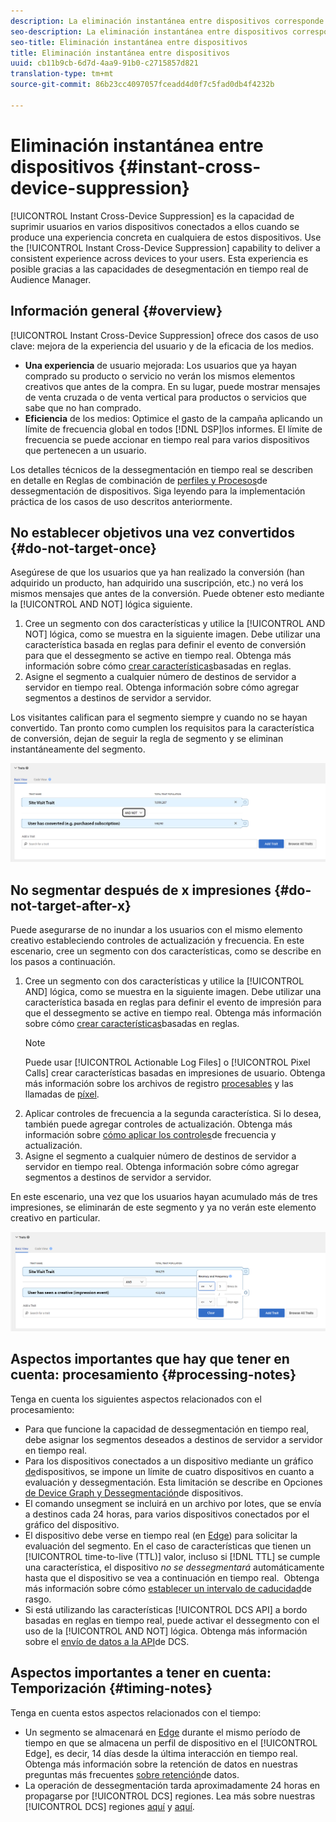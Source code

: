 ```yaml
---
description: La eliminación instantánea entre dispositivos corresponde a la capacidad de eliminar usuarios de varios dispositivos a la vez, siempre que los usuarios estén conectados a ellos, cuando en uno de los dispositivos se produce una experiencia particular. Utilice esta capacidad para ofrecer a los usuarios una experiencia coherente en distintos dispositivos. Esta experiencia es posible gracias a las capacidades de desegmentación en tiempo real de Audience Manager.
seo-description: La eliminación instantánea entre dispositivos corresponde a la capacidad de eliminar usuarios de varios dispositivos a la vez, siempre que los usuarios estén conectados a ellos, cuando en uno de los dispositivos se produce una experiencia particular. Utilice esta capacidad para ofrecer a los usuarios una experiencia coherente en distintos dispositivos. Esta experiencia es posible gracias a las capacidades de desegmentación en tiempo real de Audience Manager.
seo-title: Eliminación instantánea entre dispositivos
title: Eliminación instantánea entre dispositivos
uuid: cb11b9cb-6d7d-4aa9-91b0-c2715857d821
translation-type: tm+mt
source-git-commit: 86b23cc4097057fceadd4d0f7c5fad0db4f4232b

---
```



# Eliminación instantánea entre dispositivos {#instant-cross-device-suppression}

[!UICONTROL Instant Cross-Device Suppression] es la capacidad de suprimir usuarios en varios dispositivos conectados a ellos cuando se produce una experiencia concreta en cualquiera de estos dispositivos. Use the [!UICONTROL Instant Cross-Device Suppression] capability to deliver a consistent experience across devices to your users. Esta experiencia es posible gracias a las capacidades de desegmentación en tiempo real de Audience Manager.

## Información general {#overview}

[!UICONTROL Instant Cross-Device Suppression] ofrece dos casos de uso clave: mejora de la experiencia del usuario y de la eficacia de los medios.

* **Una experiencia** de usuario mejorada: Los usuarios que ya hayan comprado su producto o servicio no verán los mismos elementos creativos que antes de la compra. En su lugar, puede mostrar mensajes de venta cruzada o de venta vertical para productos o servicios que sabe que no han comprado.
* **Eficiencia** de los medios: Optimice el gasto de la campaña aplicando un límite de frecuencia global en todos [!DNL DSP]los informes. El límite de frecuencia se puede accionar en tiempo real para varios dispositivos que pertenecen a un usuario.

Los detalles técnicos de la dessegmentación en tiempo real se describen en detalle en Reglas de combinación de [perfiles y Procesos](../../features/profile-merge-rules/merge-rule-unsegment.md)de dessegmentación de dispositivos. Siga leyendo para la implementación práctica de los casos de uso descritos anteriormente.

## No establecer objetivos una vez convertidos {#do-not-target-once}

Asegúrese de que los usuarios que ya han realizado la conversión (han adquirido un producto, han adquirido una suscripción, etc.) no verá los mismos mensajes que antes de la conversión. Puede obtener esto mediante la [!UICONTROL AND NOT] lógica siguiente.

1. Cree un segmento con dos características y utilice la [!UICONTROL AND NOT] lógica, como se muestra en la siguiente imagen. Debe utilizar una característica basada en reglas para definir el evento de conversión para que el dessegmento se active en tiempo real. Obtenga más información sobre cómo [crear características](../../features/traits/create-onboarded-rule-based-traits.md#create-rules-based-or-onboarded-traits)basadas en reglas.
1. Asigne el segmento a cualquier número de destinos de servidor a servidor en tiempo real. Obtenga información sobre cómo agregar segmentos a destinos [](../../features/destinations/add-edit-segments.md)de servidor a servidor.

Los visitantes califican para el segmento siempre y cuando no se hayan convertido. Tan pronto como cumplen los requisitos para la característica de conversión, dejan de seguir la regla de segmento y se eliminan instantáneamente del segmento.

![](assets/and_not_use_case.png)

## No segmentar después de x impresiones {#do-not-target-after-x}

Puede asegurarse de no inundar a los usuarios con el mismo elemento creativo estableciendo controles de actualización y frecuencia. En este escenario, cree un segmento con dos características, como se describe en los pasos a continuación.

1. Cree un segmento con dos características y utilice la [!UICONTROL AND] lógica, como se muestra en la siguiente imagen. Debe utilizar una característica basada en reglas para definir el evento de impresión para que el dessegmento se active en tiempo real. Obtenga más información sobre cómo [crear características](../../features/traits/create-onboarded-rule-based-traits.md#create-rules-based-or-onboarded-traits)basadas en reglas.
   >[!NOTE]
   >
   >Puede usar [!UICONTROL Actionable Log Files] o [!UICONTROL Pixel Calls] crear características basadas en impresiones de usuario. Obtenga más información sobre los archivos de registro [procesables](../../integration/media-data-integration/actionable-log-files.md) y las llamadas de [píxel](../../integration/media-data-integration/impression-data-pixels.md).
1. Aplicar controles de frecuencia a la segunda característica. Si lo desea, también puede agregar controles de actualización. Obtenga más información sobre [cómo aplicar los controles](../../features/segments/recency-and-frequency.md)de frecuencia y actualización.
1. Asigne el segmento a cualquier número de destinos de servidor a servidor en tiempo real. Obtenga información sobre cómo agregar segmentos a destinos [](../../features/destinations/add-edit-segments.md)de servidor a servidor.

En este escenario, una vez que los usuarios hayan acumulado más de tres impresiones, se eliminarán de este segmento y ya no verán este elemento creativo en particular.

![](assets/impressions_use_case.png)

## Aspectos importantes que hay que tener en cuenta: procesamiento {#processing-notes}

Tenga en cuenta los siguientes aspectos relacionados con el procesamiento:

* Para que funcione la capacidad de dessegmentación en tiempo real, debe asignar los segmentos deseados a destinos de servidor a servidor en tiempo real.
* Para los dispositivos conectados a un dispositivo mediante un gráfico [de](../../features/profile-merge-rules/profile-link-use-case.md#recommendations)dispositivos, se impone un límite de cuatro dispositivos en cuanto a evaluación y dessegmentación. Esta limitación se describe en Opciones [de Device Graph y Dessegmentación](../../features/profile-merge-rules/merge-rule-unsegment.md#device-graph-options-unsegmentation)de dispositivos. &#x200B;
* El comando unsegment se incluirá en un archivo por lotes, que se envía a destinos cada 24 horas, para varios dispositivos conectados por el gráfico del dispositivo.
* El dispositivo debe verse en tiempo real (en [Edge](../../reference/system-components/components-edge.md)) para solicitar la evaluación del segmento. En el caso de características que tienen un [!UICONTROL time-to-live (TTL)] valor, incluso si [!DNL TTL] se cumple una característica, el dispositivo *no se dessegmentará* automáticamente hasta que el dispositivo se vea a continuación en tiempo real. &#x200B; Obtenga más información sobre cómo [establecer un intervalo de caducidad](../../features/traits/create-onboarded-rule-based-traits.md#set-expiration-interval)de rasgo.
* Si está utilizando las características [!UICONTROL DCS API] a bordo basadas en reglas en tiempo real, puede activar el dessegmento con el uso de la [!UICONTROL AND NOT] lógica. Obtenga más información sobre el [envío de datos a la API](../../api/dcs-intro/dcs-event-calls/dcs-url-send.md)de DCS. &#x200B;

## Aspectos importantes a tener en cuenta: Temporización {#timing-notes}

Tenga en cuenta estos aspectos relacionados con el tiempo:

* Un segmento se almacenará en [Edge](../../reference/system-components/components-edge.md) durante el mismo período de tiempo en que se almacena un perfil de dispositivo en el [!UICONTROL Edge], es decir, 14 días desde la última interacción en tiempo real. Obtenga más información sobre la retención de datos en nuestras preguntas más frecuentes [sobre retención](../../faq/faq-privacy.md#data-retention-faq)de datos.
* La operación de dessegmentación tarda aproximadamente 24 horas en propagarse por [!UICONTROL DCS] regiones. Lea más sobre nuestras [!UICONTROL DCS] regiones [aquí](../../reference/system-components/components-data-collection.md) y [aquí](../../api/dcs-intro/dcs-api-reference/dcs-regions.md).